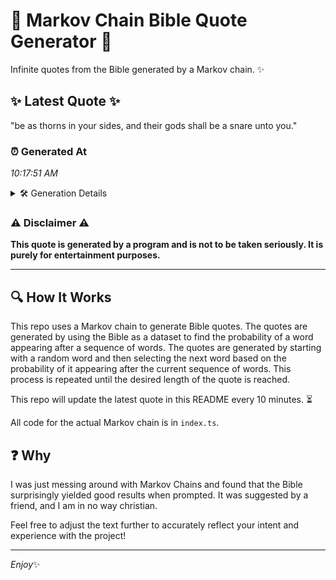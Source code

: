 # 📖 Markov Chain Bible Quote Generator 📖

Infinite quotes from the Bible generated by a Markov chain. ✨

## ✨ Latest Quote ✨
"be as thorns in your sides, and their gods shall be a snare unto you."

### ⏰ Generated At
*10:17:51 AM*

<details>
    <summary>🛠️ Generation Details</summary>
    <p>
        <strong>🌱 Seed:</strong> be<br>
        <strong>🔄 Iterations:</strong> 14<br>
        <strong>📜 Context History:</strong><br>[ be ]: as<br>[ be, as ]: thorns<br>[ be, as, thorns ]: in<br>[ be, as, thorns, in ]: your<br>[ be, as, thorns, in, your ]: sides,<br>[ be, as, thorns, in, your, sides, ]: and<br>[ as, thorns, in, your, sides,, and ]: their<br>[ thorns, in, your, sides,, and, their ]: gods<br>[ in, your, sides,, and, their, gods ]: shall<br>[ your, sides,, and, their, gods, shall ]: be<br>[ sides,, and, their, gods, shall, be ]: a<br>[ and, their, gods, shall, be, a ]: snare<br>[ their, gods, shall, be, a, snare ]: unto<br>[ gods, shall, be, a, snare, unto ]: you.<br>
    </p>
</details>

### ⚠️ Disclaimer ⚠️
**This quote is generated by a program and is not to be taken seriously. It is purely for entertainment purposes.**

---

## 🔍 How It Works

This repo uses a Markov chain to generate Bible quotes. The quotes are generated by using the Bible as a dataset to find the probability of a word appearing after a sequence of words. The quotes are generated by starting with a random word and then selecting the next word based on the probability of it appearing after the current sequence of words. This process is repeated until the desired length of the quote is reached.

This repo will update the latest quote in this README every 10 minutes. ⏳

All code for the actual Markov chain is in `index.ts`.

## ❓ Why

I was just messing around with Markov Chains and found that the Bible surprisingly yielded good results when prompted. 
It was suggested by a friend, and I am in no way christian.

Feel free to adjust the text further to accurately reflect your intent and experience with the project!

---

*Enjoy*✨
